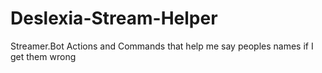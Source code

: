 # Deslexia-Stream-Helper
Streamer.Bot Actions and Commands that help me say peoples names if I get them wrong
